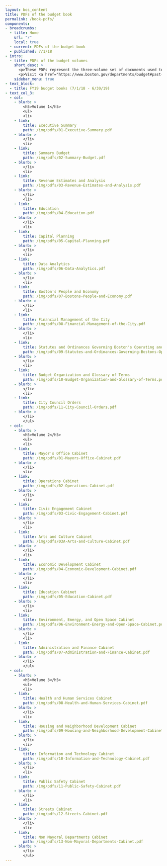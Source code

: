```yaml
---
layout: bos_content
title: PDFs of the budget book
permalink: /book-pdfs/
components:
- breadcrumbs:
  - title: Home
    url: "/"
    local: true
  - current: PDFs of the budget book
  - published: 7/1/18
- intro:
  - title: PDFs of the budget volumes
    short_desc: >
      <p>These PDFs represent the three-volume set of documents used to support the FY19 budget.</p>
      <p>Visit <a href="https://www.boston.gov/departments/budget#past-budgets">Boston.gov</a> to read more about prior years budgets.</p>
    sidebar_menu: true
- text_block:
  - title: FY19 budget books (7/1/18 - 6/30/19)
- text_col_3:
  - col:
    - blurb: >
        <h5>Volume 1</h5>
        <ul>
        <li>
    - link:
        title: Executive Summary
        path: /img/pdfs/01-Executive-Summary.pdf
    - blurb: >
        </li>
        <li>
    - link:
        title: Summary Budget
        path: /img/pdfs/02-Summary-Budget.pdf
    - blurb: >
        </li>
        <li>
    - link:
        title: Revenue Estimates and Analysis
        path: /img/pdfs/03-Revenue-Estimates-and-Analysis.pdf 
    - blurb: >
        </li>
        <li>
    - link:
        title: Education
        path: /img/pdfs/04-Education.pdf
    - blurb: >
        </li>
        <li>
    - link:
        title: Capital Planning
        path: /img/pdfs/05-Capital-Planning.pdf
    - blurb: >
        </li>
        <li>
    - link:
        title: Data Analytics
        path: /img/pdfs/06-Data-Analytics.pdf
    - blurb: >
        </li>
        <li>
    - link:
        title: Boston's People and Economy
        path: /img/pdfs/07-Bostons-People-and-Economy.pdf
    - blurb: >
        </li>
        <li>
    - link:
        title: Financial Management of the City
        path: /img/pdfs/08-Financial-Management-of-the-City.pdf
    - blurb: >
        </li>
        <li>
    - link:
        title: Statutes and Ordinances Governing Boston's Operating and Capital Budgets
        path: /img/pdfs/09-Statutes-and-Ordinances-Governing-Bostons-Operating-and-Capital-Budgets.pdf
    - blurb: >
        </li>
        <li>
    - link:
        title: Budget Organization and Glossary of Terms
        path: /img/pdfs/10-Budget-Organization-and-Glossary-of-Terms.pdf
    - blurb: >
        </li>
        <li>
    - link:
        title: City Council Orders
        path: /img/pdfs/11-City-Council-Orders.pdf
    - blurb: >
        </li>
        </ul>
  - col:
    - blurb: >
        <h5>Volume 2</h5>
        <ul>
        <li>
    - link:
        title: Mayor's Office Cabinet
        path: /img/pdfs/01-Mayors-Office-Cabinet.pdf
    - blurb: >
        </li>
        <li>
    - link:
        title: Operations Cabinet
        path: /img/pdfs/02-Operations-Cabinet.pdf
    - blurb: >
        </li>
        <li>
    - link:
        title: Civic Engagement Cabinet
        path: /img/pdfs/03-Civic-Engagement-Cabinet.pdf
    - blurb: >
        </li>
        <li>
    - link:
        title: Arts and Culture Cabinet
        path: /img/pdfs/03A-Arts-and-Culture-Cabinet.pdf
    - blurb: >
        </li>
        <li>
    - link:
        title: Economic Development Cabinet
        path: /img/pdfs/04-Economic-Development-Cabinet.pdf
    - blurb: >
        </li>
        <li>
    - link:
        title: Education Cabinet
        path: /img/pdfs/05-Education-Cabinet.pdf
    - blurb: >
        </li>
        <li>
    - link:
        title: Environment, Energy, and Open Space Cabinet
        path: /img/pdfs/06-Environment-Energy-and-Open-Space-Cabinet.pdf
    - blurb: >
        </li>
        <li>
    - link:
        title: Administration and Finance Cabinet
        path: /img/pdfs/07-Administration-and-Finance-Cabinet.pdf
    - blurb: >
        </li>
        </ul>
  - col:
    - blurb: >
        <h5>Volume 3</h5>
        <ul>
        <li>
    - link:
        title: Health and Human Services Cabinet
        path: /img/pdfs/08-Health-and-Human-Services-Cabinet.pdf
    - blurb: >
        </li>
        <li>
    - link:
        title: Housing and Neighborhood Development Cabinet
        path: /img/pdfs/09-Housing-and-Neighborhood-Development-Cabinet.pdf
    - blurb: >
        </li>
        <li>
    - link:
        title: Information and Technology Cabinet
        path: /img/pdfs/10-Information-and-Technology-Cabinet.pdf
    - blurb: >
        </li>
        <li>
    - link:
        title: Public Safety Cabinet
        path: /img/pdfs/11-Public-Safety-Cabinet.pdf
    - blurb: >
        </li>
        <li>
    - link:
        title: Streets Cabinet
        path: /img/pdfs/12-Streets-Cabinet.pdf
    - blurb: >
        </li>
        <li>
    - link:
        title: Non Mayoral Departments Cabinet
        path: /img/pdfs/13-Non-Mayoral-Departments-Cabinet.pdf
    - blurb: >
        </li>
        </ul>
---
```

